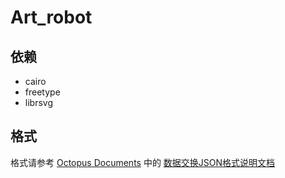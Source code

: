 # Art_robot

## 依赖

* cairo
* freetype
* librsvg

## 格式

格式请参考 [Octopus Documents](https://gitlab.com/project-null-plus-1/octopus-docs) 中的 [数据交换JSON格式说明文档](https://gitlab.com/project-null-plus-1/octopus-docs/blob/master/DataExchangeJsonFormat.md)